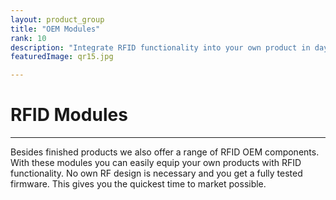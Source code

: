 ```yaml
---
layout: product_group
title: "OEM Modules"
rank: 10
description: "Integrate RFID functionality into your own product in days instead of months and have the fastest time to market with your idea."
featuredImage: qr15.jpg

---
```

# RFID Modules
***

Besides finished products we also offer a range of RFID OEM components. With these modules you can easily equip your own products with RFID functionality. No own RF design is necessary and you get a fully tested firmware. This gives you the quickest time to market possible.

